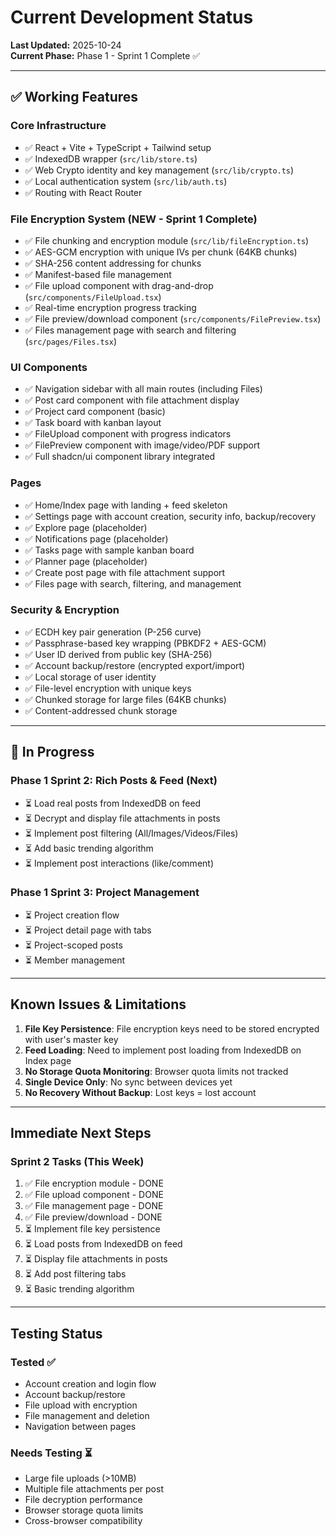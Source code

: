 # Current Development Status
**Last Updated:** 2025-10-24  
**Current Phase:** Phase 1 - Sprint 1 Complete ✅

---

## ✅ Working Features

### Core Infrastructure
- ✅ React + Vite + TypeScript + Tailwind setup
- ✅ IndexedDB wrapper (`src/lib/store.ts`)
- ✅ Web Crypto identity and key management (`src/lib/crypto.ts`)
- ✅ Local authentication system (`src/lib/auth.ts`)
- ✅ Routing with React Router

### File Encryption System (NEW - Sprint 1 Complete)
- ✅ File chunking and encryption module (`src/lib/fileEncryption.ts`)
- ✅ AES-GCM encryption with unique IVs per chunk (64KB chunks)
- ✅ SHA-256 content addressing for chunks
- ✅ Manifest-based file management
- ✅ File upload component with drag-and-drop (`src/components/FileUpload.tsx`)
- ✅ Real-time encryption progress tracking
- ✅ File preview/download component (`src/components/FilePreview.tsx`)
- ✅ Files management page with search and filtering (`src/pages/Files.tsx`)

### UI Components
- ✅ Navigation sidebar with all main routes (including Files)
- ✅ Post card component with file attachment display
- ✅ Project card component (basic)
- ✅ Task board with kanban layout
- ✅ FileUpload component with progress indicators
- ✅ FilePreview component with image/video/PDF support
- ✅ Full shadcn/ui component library integrated

### Pages
- ✅ Home/Index page with landing + feed skeleton
- ✅ Settings page with account creation, security info, backup/recovery
- ✅ Explore page (placeholder)
- ✅ Notifications page (placeholder)
- ✅ Tasks page with sample kanban board
- ✅ Planner page (placeholder)
- ✅ Create post page with file attachment support
- ✅ Files page with search, filtering, and management

### Security & Encryption
- ✅ ECDH key pair generation (P-256 curve)
- ✅ Passphrase-based key wrapping (PBKDF2 + AES-GCM)
- ✅ User ID derived from public key (SHA-256)
- ✅ Account backup/restore (encrypted export/import)
- ✅ Local storage of user identity
- ✅ File-level encryption with unique keys
- ✅ Chunked storage for large files (64KB chunks)
- ✅ Content-addressed chunk storage

---

## 🚧 In Progress

### Phase 1 Sprint 2: Rich Posts & Feed (Next)
- ⏳ Load real posts from IndexedDB on feed
- ⏳ Decrypt and display file attachments in posts
- ⏳ Implement post filtering (All/Images/Videos/Files)
- ⏳ Add basic trending algorithm
- ⏳ Implement post interactions (like/comment)

### Phase 1 Sprint 3: Project Management
- ⏳ Project creation flow
- ⏳ Project detail page with tabs
- ⏳ Project-scoped posts
- ⏳ Member management

---

## Known Issues & Limitations

1. **File Key Persistence**: File encryption keys need to be stored encrypted with user's master key
2. **Feed Loading**: Need to implement post loading from IndexedDB on Index page
3. **No Storage Quota Monitoring**: Browser quota limits not tracked
4. **Single Device Only**: No sync between devices yet
5. **No Recovery Without Backup**: Lost keys = lost account

---

## Immediate Next Steps

### Sprint 2 Tasks (This Week)
1. ✅ File encryption module - DONE
2. ✅ File upload component - DONE
3. ✅ File management page - DONE
4. ✅ File preview/download - DONE
5. ⏳ Implement file key persistence
6. ⏳ Load posts from IndexedDB on feed
7. ⏳ Display file attachments in posts
8. ⏳ Add post filtering tabs
9. ⏳ Basic trending algorithm

---

## Testing Status

### Tested ✅
- Account creation and login flow
- Account backup/restore
- File upload with encryption
- File management and deletion
- Navigation between pages

### Needs Testing ⏳
- Large file uploads (>10MB)
- Multiple file attachments per post
- File decryption performance
- Browser storage quota limits
- Cross-browser compatibility
